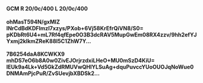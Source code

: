 #### GCM R 20/0c/400 L 20/0c/400
**ohMasT594N/gxMIZ**<br/>**INrCdBdKDFlmzl7xzys/PXob+6Vj58KrEfrQiVN8/S0=**<br/>**pKDbRt6U4+mL7Rf4qfEpe0O3B3dcRAV5MupGwEm08RX4zzv/9hh2efYJYxmj2klkmZReK88l5C1ZhW7Y...**<br/><br/>
**7B6254daA8KCWKX9**<br/>**mhDS7eO6b8A0w0ZivEJOrjrzdxiLHeO+MU0mSzD4KiU=**<br/>**lEUk9a4Lk+Vd5GkZdRMUVwQHlYLSuAg+dquPuvccYUoOUOJqNoWue0DNMAmPjcPuR/ZvSUevjbXBDSk2...**